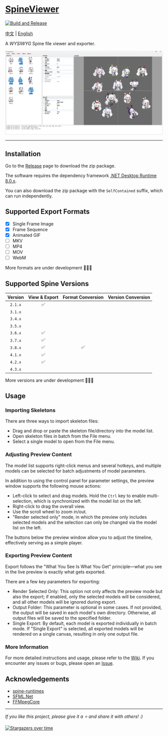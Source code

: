 # [SpineViewer](https://github.com/ww-rm/SpineViewer)

[![Build and Release](https://github.com/ww-rm/SpineViewer/actions/workflows/dotnet-desktop.yml/badge.svg)](https://github.com/ww-rm/SpineViewer/actions/workflows/dotnet-desktop.yml)

[中文](README.md) | [English](README.en.md)

A *WYSIWYG* Spine file viewer and exporter.

![previewer](img/preview.webp)

---

## Installation

Go to the [Release](https://github.com/ww-rm/SpineViewer/releases) page to download the zip package.

The software requires the dependency framework [.NET Desktop Runtime 8.0.x](https://dotnet.microsoft.com/zh-cn/download/dotnet/8.0).

You can also download the zip package with the `SelfContained` suffix, which can run independently.

## Supported Export Formats

- [x] Single Frame Image
- [x] Frame Sequence
- [x] Animated GIF
- [ ] MKV
- [ ] MP4
- [ ] MOV
- [ ] WebM

More formats are under development :rocket::rocket::rocket:

## Supported Spine Versions

| Version   | View & Export | Format Conversion | Version Conversion |
| :-------: | :-----------: | :---------------: | :----------------: |
| `2.1.x`   | :white_check_mark: |               |                    |
| `3.1.x`   |             |               |                    |
| `3.4.x`   |             |               |                    |
| `3.5.x`   |             |               |                    |
| `3.6.x`   | :white_check_mark: |               |                    |
| `3.7.x`   | :white_check_mark: |               |                    |
| `3.8.x`   | :white_check_mark: | :white_check_mark: |               |
| `4.1.x`   | :white_check_mark: |               |                    |
| `4.2.x`   | :white_check_mark: |               |                    |
| `4.3.x`   |             |               |                    |

More versions are under development :rocket::rocket::rocket:

## Usage

### Importing Skeletons

There are three ways to import skeleton files:

- Drag and drop or paste the skeleton file/directory into the model list.
- Open skeleton files in batch from the File menu.
- Select a single model to open from the File menu.

### Adjusting Preview Content

The model list supports right-click menus and several hotkeys, and multiple models can be selected for batch adjustments of model parameters.

In addition to using the control panel for parameter settings, the preview window supports the following mouse actions:

- Left-click to select and drag models. Hold the `Ctrl` key to enable multi-selection, which is synchronized with the model list on the left.
- Right-click to drag the overall view.
- Use the scroll wheel to zoom in/out.
- "Render selected only" mode, in which the preview only includes selected models and the selection can only be changed via the model list on the left.

The buttons below the preview window allow you to adjust the timeline, effectively serving as a simple player.

### Exporting Preview Content

Export follows the "What You See Is What You Get" principle—what you see in the live preview is exactly what gets exported.

There are a few key parameters for exporting:

- Render Selected Only: This option not only affects the preview mode but also the export; if enabled, only the selected models will be considered, and all other models will be ignored during export.
- Output Folder: This parameter is optional in some cases. If not provided, the output will be saved in each model's own directory. Otherwise, all output files will be saved to the specified folder.
- Single Export: By default, each model is exported individually in batch mode. If "Single Export" is selected, all exported models will be rendered on a single canvas, resulting in only one output file.

### More Information

For more detailed instructions and usage, please refer to the [Wiki](https://github.com/ww-rm/SpineViewer/wiki). If you encounter any issues or bugs, please open an [Issue](https://github.com/ww-rm/SpineViewer/issues).

## Acknowledgements

- [spine-runtimes](https://github.com/EsotericSoftware/spine-runtimes)
- [SFML.Net](https://github.com/SFML/SFML.Net)
- [FFMpegCore](https://github.com/rosenbjerg/FFMpegCore)

---

*If you like this project, please give it a :star: and share it with others! :)*

[![Stargazers over time](https://starchart.cc/ww-rm/SpineViewer.svg?variant=adaptive)](https://starchart.cc/ww-rm/SpineViewer)
